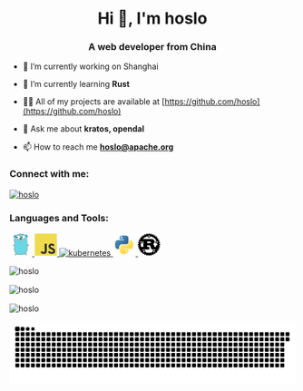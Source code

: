 <h1 align="center">Hi 👋, I'm hoslo</h1>
<h3 align="center">A web developer from China</h3>

- 🔭 I’m currently working on Shanghai

- 🌱 I’m currently learning **Rust**

- 👨‍💻 All of my projects are available at [https://github.com/hoslo](https://github.com/hoslo)

- 💬 Ask me about **kratos, opendal**

- 📫 How to reach me **hoslo@apache.org**

<h3 align="left">Connect with me:</h3>
<p align="left">
<a href="https://twitter.com/hoslo" target="blank"><img align="center" src="https://raw.githubusercontent.com/rahuldkjain/github-profile-readme-generator/master/src/images/icons/Social/twitter.svg" alt="hoslo" height="30" width="40" /></a>
</p>

<h3 align="left">Languages and Tools:</h3>
<p align="left"> <a href="https://golang.org" target="_blank" rel="noreferrer"> <img src="https://raw.githubusercontent.com/devicons/devicon/master/icons/go/go-original.svg" alt="go" width="40" height="40"/> </a> <a href="https://developer.mozilla.org/en-US/docs/Web/JavaScript" target="_blank" rel="noreferrer"> <img src="https://raw.githubusercontent.com/devicons/devicon/master/icons/javascript/javascript-original.svg" alt="javascript" width="40" height="40"/> </a> <a href="https://kubernetes.io" target="_blank" rel="noreferrer"> <img src="https://www.vectorlogo.zone/logos/kubernetes/kubernetes-icon.svg" alt="kubernetes" width="40" height="40"/> </a> <a href="https://www.python.org" target="_blank" rel="noreferrer"> <img src="https://raw.githubusercontent.com/devicons/devicon/master/icons/python/python-original.svg" alt="python" width="40" height="40"/> </a> <a href="https://www.rust-lang.org" target="_blank" rel="noreferrer"> <img src="https://raw.githubusercontent.com/devicons/devicon/master/icons/rust/rust-plain.svg" alt="rust" width="40" height="40"/> </a> </p>

<p><img align="center" src="https://github-readme-stats.vercel.app/api/top-langs?username=hoslo&show_icons=true&locale=en&layout=compact" alt="hoslo" /></p>

<p><img align="center" src="https://github-readme-stats.vercel.app/api?username=hoslo&show_icons=true&locale=en" alt="hoslo" /></p>

<p><img align="center" src="https://github-readme-streak-stats.herokuapp.com/?user=hoslo&" alt="hoslo" /></p>

<img src="https://raw.githubusercontent.com/hoslo/hoslo/output/snake.svg" alt="Snake animation" />
